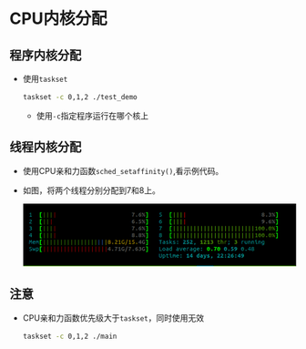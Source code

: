 # CPU内核分配

## 程序内核分配

- 使用`taskset`

  ```bash
  taskset -c 0,1,2 ./test_demo
  ```

  - 使用`-c`指定程序运行在哪个核上

## 线程内核分配

- 使用CPU亲和力函数`sched_setaffinity()`,看示例代码。

- 如图，将两个线程分别分配到7和8上。

  ![example](assets/example.png)

## 注意

- CPU亲和力函数优先级大于`taskset`，同时使用无效

  ```bash
  taskset -c 0,1,2 ./main
  ```

  
